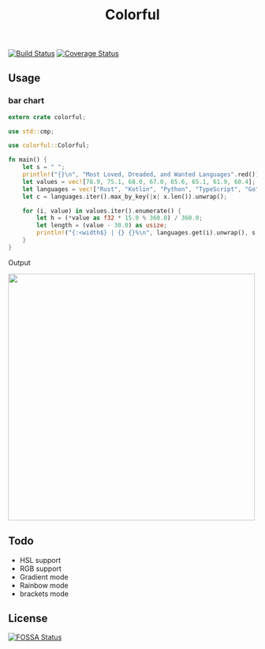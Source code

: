 <h1 align="center">
	<br>
	<a>Colorful</a>
	<br>
	<br>
</h1>

[![Build Status](https://travis-ci.org/da2018/colorful.svg?branch=master)](https://travis-ci.org/da2018/colorful) [![Coverage Status](https://img.shields.io/coveralls/github/da2018/colorful.svg)](https://coveralls.io/github/da2018/colorful?branch=master)

## Usage

### bar chart

``` Rust
extern crate colorful;

use std::cmp;

use colorful::Colorful;

fn main() {
    let s = " ";
    println!("{}\n", "Most Loved, Dreaded, and Wanted Languages".red());
    let values = vec![78.9, 75.1, 68.0, 67.0, 65.6, 65.1, 61.9, 60.4];
    let languages = vec!["Rust", "Kotlin", "Python", "TypeScript", "Go", "Swift", "JavaScript", "C#"];
    let c = languages.iter().max_by_key(|x| x.len()).unwrap();

    for (i, value) in values.iter().enumerate() {
        let h = (*value as f32 * 15.0 % 360.0) / 360.0;
        let length = (value - 30.0) as usize;
        println!("{:<width$} | {} {}%\n", languages.get(i).unwrap(), s.repeat(length).bg_hsl(h, 0.83, 0.44), value, width = c.len());
    }
}

```
Output

<div>
    <img src="https://pic1.zhimg.com/v2-0306c2f7eb1073fe3917684feb73bc5e.png" width="500px"</img>
</div>



## Todo

- HSL support
- RGB support
- Gradient mode
- Rainbow mode
- brackets mode


## License
[![FOSSA Status](https://app.fossa.io/api/projects/git%2Bgithub.com%2Fda2018%2Fcolorful.svg?type=large)](https://app.fossa.io/projects/git%2Bgithub.com%2Fda2018%2Fcolorful?ref=badge_large)
